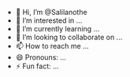 - 👋 Hi, I’m @Salilanothe
- 👀 I’m interested in ...
- 🌱 I’m currently learning ...
- 💞️ I’m looking to collaborate on ...
- 📫 How to reach me ...
- 😄 Pronouns: ...
- ⚡ Fun fact: ...

<!---
Salilanothe/Salilanothe is a ✨ special ✨ repository because its `README.md` (this file) appears on your GitHub profile.
You can click the Preview link to take a look at your changes.
--->
